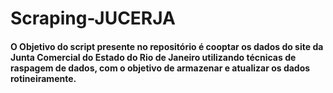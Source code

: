 # Scraping-JUCERJA


#### O Objetivo do script presente no repositório é cooptar os dados do site da Junta Comercial do Estado do Rio de Janeiro utilizando técnicas de raspagem de dados, com o objetivo de armazenar e atualizar os dados rotineiramente.





